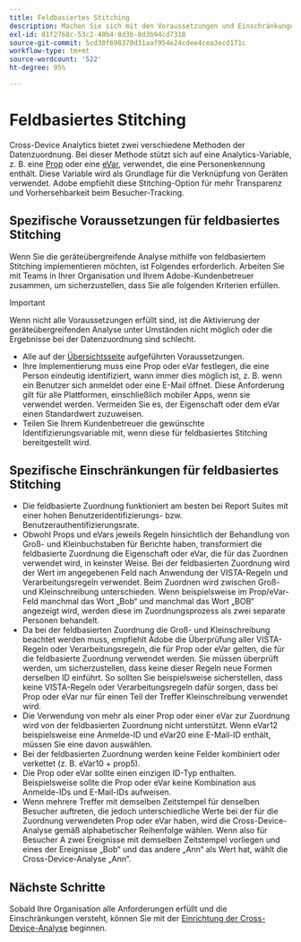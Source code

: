 ```yaml
---
title: Feldbasiertes Stitching
description: Machen Sie sich mit den Voraussetzungen und Einschränkungen der Datenzuordnung mithilfe von feldbasiertem Stitching vertraut.
exl-id: 81f2768c-53c2-40b4-8d3b-8d3b94cd7318
source-git-commit: 5cd38f698370d31aaf954e24cdee4cea3ecd171c
workflow-type: tm+mt
source-wordcount: '522'
ht-degree: 95%

---
```


# Feldbasiertes Stitching

Cross-Device Analytics bietet zwei verschiedene Methoden der Datenzuordnung. Bei dieser Methode stützt sich auf eine Analytics-Variable, z. B. eine [Prop](/help/implement/vars/page-vars/prop.md) oder eine [eVar](/help/implement/vars/page-vars/evar.md), verwendet, die eine Personenkennung enthält. Diese Variable wird als Grundlage für die Verknüpfung von Geräten verwendet. Adobe empfiehlt diese Stitching-Option für mehr Transparenz und Vorhersehbarkeit beim Besucher-Tracking.

## Spezifische Voraussetzungen für feldbasiertes Stitching

Wenn Sie die geräteübergreifende Analyse mithilfe von feldbasiertem Stitching implementieren möchten, ist Folgendes erforderlich. Arbeiten Sie mit Teams in Ihrer Organisation und Ihrem Adobe-Kundenbetreuer zusammen, um sicherzustellen, dass Sie alle folgenden Kriterien erfüllen.

>[!IMPORTANT]
>
>Wenn nicht alle Voraussetzungen erfüllt sind, ist die Aktivierung der geräteübergreifenden Analyse unter Umständen nicht möglich oder die Ergebnisse bei der Datenzuordnung sind schlecht.

* Alle auf der [Übersichtsseite](overview.md) aufgeführten Voraussetzungen.
* Ihre Implementierung muss eine Prop oder eVar festlegen, die eine Person eindeutig identifiziert, wann immer dies möglich ist, z. B. wenn ein Benutzer sich anmeldet oder eine E-Mail öffnet. Diese Anforderung gilt für alle Plattformen, einschließlich mobiler Apps, wenn sie verwendet werden. Vermeiden Sie es, der Eigenschaft oder dem eVar einen Standardwert zuzuweisen.
* Teilen Sie Ihrem Kundenbetreuer die gewünschte Identifizierungsvariable mit, wenn diese für feldbasiertes Stitching bereitgestellt wird.

## Spezifische Einschränkungen für feldbasiertes Stitching

* Die feldbasierte Zuordnung funktioniert am besten bei Report Suites mit einer hohen Benutzeridentifizierungs- bzw. Benutzerauthentifizierungsrate.
* Obwohl Props und eVars jeweils Regeln hinsichtlich der Behandlung von Groß- und Kleinbuchstaben für Berichte haben, transformiert die feldbasierte Zuordnung die Eigenschaft oder eVar, die für das Zuordnen verwendet wird, in keinster Weise. Bei der feldbasierten Zuordnung wird der Wert im angegebenen Feld nach Anwendung der VISTA-Regeln und Verarbeitungsregeln verwendet. Beim Zuordnen wird zwischen Groß- und Kleinschreibung unterschieden. Wenn beispielsweise im Prop/eVar-Feld manchmal das Wort „Bob“ und manchmal das Wort „BOB“ angezeigt wird, werden diese im Zuordnungsprozess als zwei separate Personen behandelt.
* Da bei der feldbasierten Zuordnung die Groß- und Kleinschreibung beachtet werden muss, empfiehlt Adobe die Überprüfung aller VISTA-Regeln oder Verarbeitungsregeln, die für Prop oder eVar gelten, die für die feldbasierte Zuordnung verwendet werden. Sie müssen überprüft werden, um sicherzustellen, dass keine dieser Regeln neue Formen derselben ID einführt. So sollten Sie beispielsweise sicherstellen, dass keine VISTA-Regeln oder Verarbeitungsregeln dafür sorgen, dass bei Prop oder eVar nur für einen Teil der Treffer Kleinschreibung verwendet wird.
* Die Verwendung von mehr als einer Prop oder einer eVar zur Zuordnung wird von der feldbasierten Zuordnung nicht unterstützt. Wenn eVar12 beispielsweise eine Anmelde-ID und eVar20 eine E-Mail-ID enthält, müssen Sie eine davon auswählen.
* Bei der feldbasierten Zuordnung werden keine Felder kombiniert oder verkettet (z. B. eVar10 + prop5).
* Die Prop oder eVar sollte einen einzigen ID-Typ enthalten. Beispielsweise sollte die Prop oder eVar keine Kombination aus Anmelde-IDs und E-Mail-IDs aufweisen.
* Wenn mehrere Treffer mit demselben Zeitstempel für denselben Besucher auftreten, die jedoch unterschiedliche Werte bei der für die Zuordnung verwendeten Prop oder eVar haben, wird die Cross-Device-Analyse gemäß alphabetischer Reihenfolge wählen. Wenn also für Besucher A zwei Ereignisse mit demselben Zeitstempel vorliegen und eines der Ereignisse „Bob“ und das andere „Ann“ als Wert hat, wählt die Cross-Device-Analyse „Ann“.


## Nächste Schritte

Sobald Ihre Organisation alle Anforderungen erfüllt und die Einschränkungen versteht, können Sie mit der [Einrichtung der Cross-Device-Analyse](setup.md) beginnen.
